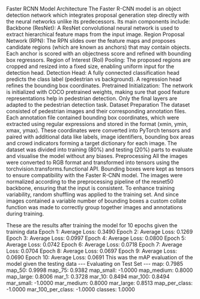 Faster RCNN Model Architecture
The Faster R-CNN model is an object detection network which integrates proposal generation step directly with the neural networks unlike its predecessors. Its main components include:
Backbone (ResNet):
A ResNet convolutional neural network is used to extract hierarchical feature maps from the input image.
Region Proposal Network (RPN):
The RPN slides over the feature maps and proposes candidate regions (which are known as anchors) that may contain objects.
Each anchor is scored with an objectness score and refined with bounding box regressors.
Region of Interest (RoI) Pooling:
The proposed regions are cropped and resized into a fixed size, enabling uniform input for the detection head.
Detection Head:
A fully connected classification head predicts the class label (pedestrian vs background).
A regression head refines the bounding box coordinates.
Pretrained Initialization:
The network is initialized with COCO pretrained weights, making sure that good feature representations help in pedestrian detection.
Only the final layers are adapted to the pedestrian detection task.
Dataset Preparation
The dataset consisted of pedestrian images and their corresponding annotation files. Each annotation file contained bounding box coordinates, which were extracted using regular expressions and stored in the format (xmin, ymin, xmax, ymax). These coordinates were converted into PyTorch tensors and paired with additional data like labels, image identifiers, bounding box areas and crowd indicators forming a target dictionary for each image. The dataset was divided into training (80%) and testing (20%) parts to evaluate and visualise the model without any biases.
Preprocessing
All the images were converted to RGB format and transformed into tensors using the torchvision.transforms.functional API. Bounding boxes were kept as tensors to ensure compatibility with the Faster R-CNN model. The images were normalized according to the preprocessing pipeline of the resnet50 backbone, ensuring that the input is consistent.
To enhance training variability, random shuffling was applied to the training set. And since images contained a variable number of bounding boxes a custom collate function was made to correctly group together images and annotations during training.

These are the results after training the model for 10 epochs given the training data
Epoch 1: 
Average Loss: 0.3490
Epoch 2: 
Average Loss: 0.1269
Epoch 3: 
Average Loss: 0.0997
Epoch 4: 
Average Loss: 0.0800
Epoch 5: 
Average Loss: 0.0742
Epoch 6: 
Average Loss: 0.0718
Epoch 7: 
Average Loss: 0.0704
Epoch 8: 
Average Loss: 0.0697
Epoch 9: 
Average Loss: 0.0690
Epoch 10: 
Average Loss: 0.0691
This was the mAP evaluation of the model given the testing data
--- Evaluating on Test Set ---
map: 0.7985
map_50: 0.9998
map_75: 0.9382
map_small: -1.0000
map_medium: 0.8000
map_large: 0.8006
mar_1: 0.3728
mar_10: 0.8494
mar_100: 0.8494
mar_small: -1.0000
mar_medium: 0.8000
mar_large: 0.8513
map_per_class: -1.0000
mar_100_per_class: -1.0000
classes: 1.0000

